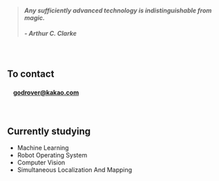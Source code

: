> #### *Any sufficiently advanced technology is indistinguishable from magic.*
> ##### - Arthur C. Clarke

　

## **To contact**
#### 　**[godrover@kakao.com](mailto:godrover@kakao.com)**

　

## **Currently studying**

- Machine Learning
- Robot Operating System
- Computer Vision
- Simultaneous Localization And Mapping

